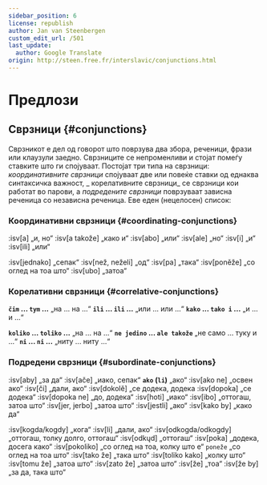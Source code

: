 ```yaml
---
sidebar_position: 6
license: republish
author: Jan van Steenbergen
custom_edit_url: /501
last_update:
  author: Google Translate
origin: http://steen.free.fr/interslavic/conjunctions.html
---
```


# Предлози

## Сврзници \{#conjunctions}

Сврзникот е дел од говорот што поврзува два збора, реченици, фрази или клаузули заедно. Сврзниците се непроменливи и стојат помеѓу ставките што ги спојуваат. Постојат три типа на сврзници: _координативните сврзници_ спојуваат две или повеќе ставки од еднаква синтаксичка важност, _ корелативните сврзници_ се сврзници кои работат во парови, а _подредените сврзници_ поврзуваат зависна реченица со независна реченица. Еве еден (нецелосен) список:

### Координативни сврзници \{#coordinating-conjunctions}

:isv[a] „и, но“
:isv[a takože] „како и“
:isv[abo] „или“
:isv[ale] „но“
:isv[i] „и“
:isv[ili] „или“

:isv[jednako] „сепак“
:isv[než, neželi] „од“
:isv[pa] „така“
:isv[poněže] „со оглед на тоа што“
:isv[ubo] „затоа“

### Корелативни сврзници \{#correlative-conjunctions}

**`čim` ... `tym` ...** „на ... на ...“
**`ili` ... `ili` ...** „или ... или ...“
**`kako` ... `tako i` ...** „и ... и ...“

**`koliko` ... `toliko` ...** „на ... на ...“
**`ne jedino` ... `ale takože`** „не само ... туку и ...“
**`ni` ... `ni` ...** „ниту ... ниту ...“

### Подредени сврзници \{#subordinate-conjunctions}

:isv[aby] „за да“
:isv[ače] „иако, сепак“
**`ako` (`li`)** „ако“
:isv[ako ne] „освен ако“
:isv[či] „дали, ако“
:isv[dokolě] „се додека, додека
:isv[dopoka] „се додека“
:isv[dopoka ne] „до, додека“
:isv[hoti] „иако“
:isv[ibo] „оттогаш, затоа што“
:isv[jer, jerbo] „затоа што“
:isv[jestli] „ако“
:isv[kako by] „како да“

:isv[kogda/kogdy] „кога“
:isv[li] „дали, ако“
:isv[odkogda/odkogdy] „оттогаш, толку долго, оттогаш“
:isv[odkųd] „оттогаш“
:isv[poka] „додека, досега како“
:isv[pokoliko] „со оглед на тоа, колку што е“ `poneže` „со оглед на тоа што“
:isv[tako že] „така што“
:isv[toliko kako] „колку што“
:isv[tomu že] „затоа што“
:isv[zato že] „затоа што“
:isv[že] „тоа“
:isv[že by] „за да, така што“

